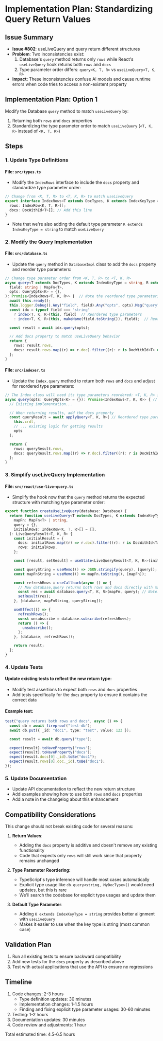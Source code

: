 # Implementation Plan: Standardizing Query Return Values

## Issue Summary

- **Issue #802**: useLiveQuery and query return different structures
- **Problem**: Two inconsistencies exist:
  1. Database's `query` method returns only `rows` while React's `useLiveQuery` hook returns both `rows` and `docs`
  2. Type parameter order differs: `query<K, T, R>` vs `useLiveQuery<T, K, R>`
- **Impact**: These inconsistencies confuse AI models and cause runtime errors when code tries to access a non-existent property

## Implementation Plan: Option 1

Modify the Database `query` method to match `useLiveQuery` by:

1. Returning both `rows` and `docs` properties
2. Standardizing the type parameter order to match `useLiveQuery` (`<T, K, R>` instead of `<K, T, R>`)

## Steps

### 1. Update Type Definitions

#### File: `src/types.ts`

- Modify the `IndexRows` interface to include the `docs` property and standardize type parameter order:

```typescript
// Change from <K, T, R> to <T, K, R> to match useLiveQuery
export interface IndexRows<T extends DocTypes, K extends IndexKeyType = string, R extends DocFragment = T> {
  rows: IndexRow<K, T, R>[];
  docs: DocWithId<T>[]; // Add this line
}
```

- Note that we're also adding the default type parameter `K extends IndexKeyType = string` to match `useLiveQuery`

### 2. Modify the Query Implementation

#### File: `src/database.ts`

- Update the `query` method in `DatabaseImpl` class to add the `docs` property and reorder type parameters:

```typescript
// Change type parameter order from <K, T, R> to <T, K, R>
async query<T extends DocTypes, K extends IndexKeyType = string, R extends DocFragment = T>(
  field: string | MapFn<T>,
  opts: QueryOpts<K> = {},
): Promise<IndexRows<T, K, R>> {  // Note the reordered type parameters here
  await this.ready();
  this.logger.Debug().Any("field", field).Any("opts", opts).Msg("query");
  const idx = typeof field === "string"
    ? index<T, K, R>(this, field)  // Reordered type parameters
    : index<T, K, R>(this, makeName(field.toString()), field);  // Reordered type parameters

  const result = await idx.query(opts);

  // Add docs property to match useLiveQuery behavior
  return {
    rows: result.rows,
    docs: result.rows.map((r) => r.doc).filter((r): r is DocWithId<T> => !!r)
  };
}
```

#### File: `src/indexer.ts`

- Update the `Index.query` method to return both `rows` and `docs` and adjust for reordered type parameters:

```typescript
// The Index class will need its type parameters reordered: <T, K, R> instead of <K, T, R>
async query(opts: QueryOpts<K> = {}): Promise<IndexRows<T, K, R>> { // Note reordered type params
  // Existing implementation...

  // When returning results, add the docs property
  const queryResult = await applyQuery<T, K, R>( // Reordered type parameters
    this.crdt,
    // ... existing logic for getting results
    opts
  );

  return {
    rows: queryResult.rows,
    docs: queryResult.rows.map((r) => r.doc).filter((r): r is DocWithId<T> => !!r)
  };
}
```

### 3. Simplify useLiveQuery Implementation

#### File: `src/react/use-live-query.ts`

- Simplify the hook now that the `query` method returns the expected structure with matching type parameter order:

```typescript
export function createUseLiveQuery(database: Database) {
  return function useLiveQuery<T extends DocTypes, K extends IndexKeyType = string, R extends DocFragment = T>(
    mapFn: MapFn<T> | string,
    query = {},
    initialRows: IndexRow<K, T, R>[] = [],
  ): LiveQueryResult<T, K, R> {
    const initialResult = {
      docs: initialRows.map((r) => r.doc).filter((r): r is DocWithId<T> => !!r),
      rows: initialRows,
    };

    const [result, setResult] = useState<LiveQueryResult<T, K, R>>(initialResult);

    const queryString = useMemo(() => JSON.stringify(query), [query]);
    const mapFnString = useMemo(() => mapFn.toString(), [mapFn]);

    const refreshRows = useCallback(async () => {
      // Now database.query returns both rows and docs directly with matching type order
      const res = await database.query<T, K, R>(mapFn, query); // Note: now using <T, K, R> to match type order
      setResult(res);
    }, [database, mapFnString, queryString]);

    useEffect(() => {
      refreshRows();
      const unsubscribe = database.subscribe(refreshRows);
      return () => {
        unsubscribe();
      };
    }, [database, refreshRows]);

    return result;
  };
}
```

### 4. Update Tests

#### Update existing tests to reflect the new return type:

- Modify test assertions to expect both `rows` and `docs` properties
- Add tests specifically for the `docs` property to ensure it contains the correct data

#### Example test:

```typescript
test("query returns both rows and docs", async () => {
  const db = await fireproof("test-db");
  await db.put({ _id: "doc1", type: "test", value: 123 });

  const result = await db.query("type");

  expect(result).toHaveProperty("rows");
  expect(result).toHaveProperty("docs");
  expect(result.docs[0]._id).toBe("doc1");
  expect(result.rows[0].doc._id).toBe("doc1");
});
```

### 5. Update Documentation

- Update API documentation to reflect the new return structure
- Add examples showing how to use both `rows` and `docs` properties
- Add a note in the changelog about this enhancement

## Compatibility Considerations

This change should not break existing code for several reasons:

1. **Return Values**:

   - Adding the `docs` property is additive and doesn't remove any existing functionality
   - Code that expects only `rows` will still work since that property remains unchanged

2. **Type Parameter Reordering**:

   - TypeScript's type inference will handle most cases automatically
   - Explicit type usage like `db.query<string, MyDocType>()` would need updates, but this is rare
   - We'll search the codebase for explicit type usages and update them

3. **Default Type Parameter**:
   - Adding `K extends IndexKeyType = string` provides better alignment with `useLiveQuery`
   - Makes it easier to use when the key type is string (most common case)

## Validation Plan

1. Run all existing tests to ensure backward compatibility
2. Add new tests for the `docs` property as described above
3. Test with actual applications that use the API to ensure no regressions

## Timeline

1. Code changes: 2-3 hours
   - Type definition updates: 30 minutes
   - Implementation changes: 1-1.5 hours
   - Finding and fixing explicit type parameter usages: 30-60 minutes
2. Testing: 1-2 hours
3. Documentation updates: 30 minutes
4. Code review and adjustments: 1 hour

Total estimated time: 4.5-6.5 hours
